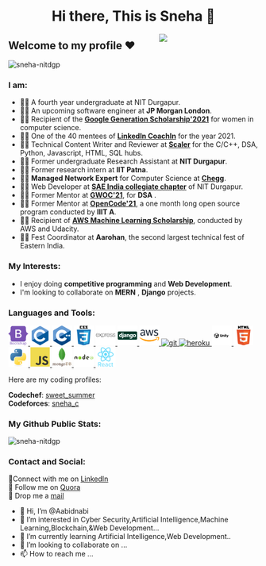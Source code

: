 <h1 align="center">Hi there, This is Sneha 👋</h1>

<img align='right' src='https://user-images.githubusercontent.com/5713670/87202985-820dcb80-c2b6-11ea-9f56-7ec461c497c3.gif' width='200"'>

## Welcome to my profile :heart:
<p align="left"> <img src="https://komarev.com/ghpvc/?username=sneha-nitdgp&label=Profile%20Views This Month &color=0e75b6&style=flat" alt="sneha-nitdgp" /> </p>

<h3 align="left">I am:</h3>

* ✍🏻 A fourth year undergraduate at NIT Durgapur.<br/>
* ✍🏻 An upcoming software engineer at __JP Morgan London__.<br/>
* ✍🏻 Recipient of the __[Google Generation Scholarship'2021](https://buildyourfuture.withgoogle.com/scholarships/google-scholarship-recipients/)__ for women in computer science.<br/>
* ✍🏻 One of the 40 mentees of __[LinkedIn CoachIn](https://coachin2021.splashthat.com/)__  for the year 2021.<br/>
* ✍🏻 Technical Content Writer and Reviewer at __[Scaler](https://www.scaler.com/topics/)__  for the C/C++, DSA, Python, Javascript, HTML, SQL hubs.<br/>
* ✍🏻 Former undergraduate Research Assistant at __NIT Durgapur__.<br/>
* ✍🏻 Former research intern at __IIT Patna__.<br/>
* ✍🏻 __Managed Network Expert__ for Computer Science at __[Chegg](https://www.chegg.com/)__.<br/>
* ✍🏻 Web Developer at __[SAE India collegiate chapter](https://www.saenitd.com/)__ of NIT Durgapur.<br/>
* ✍🏻 Former Mentor at __[GWOC'21](https://gwoc.girlscript.tech/index.html)__, for __DSA__ .<br/>
* ✍🏻 Former Mentor at __[OpenCode'21](https://opencodeiiita.github.io/)__, a one month long open source program conducted by __IIIT A__.<br/>
* ✍🏻 Recipient of __[AWS Machine Learning Scholarship](https://www.udacity.com/scholarships/aws-machine-learning-scholarship-program)__, conducted by AWS and Udacity.<br/>
* ✍🏻 Fest Coordinator at __Aarohan__, the second largest technical fest of Eastern India.<br/>




<h3 align="left">My Interests: </h3> 

* I enjoy doing __competitive programming__ and __Web Development__. <br/>
* I'm looking to collaborate on __MERN__ , __Django__ projects.<br/>

<h3 align="left">Languages and Tools:</h3>
<p align="left"> <a href="https://getbootstrap.com" target="_blank"> <img src="https://raw.githubusercontent.com/devicons/devicon/master/icons/bootstrap/bootstrap-plain-wordmark.svg" alt="bootstrap" width="40" height="40"/> </a> 
 <a href="https://www.cprogramming.com/" target="_blank"> <img src="https://raw.githubusercontent.com/devicons/devicon/master/icons/c/c-original.svg" alt="c" width="40" height="40"/> </a> 
 <a href="https://www.w3schools.com/cpp/" target="_blank"> <img src="https://raw.githubusercontent.com/devicons/devicon/master/icons/cplusplus/cplusplus-original.svg" alt="cplusplus" width="40" height="40"/> </a> <a href="https://www.w3schools.com/css/" target="_blank"> <img src="https://raw.githubusercontent.com/devicons/devicon/master/icons/css3/css3-original-wordmark.svg" alt="css3" width="40" height="40"/> </a> 
 <a href="https://expressjs.com" target="_blank"> <img src="https://raw.githubusercontent.com/devicons/devicon/master/icons/express/express-original-wordmark.svg" alt="express" width="40" height="40"/> </a> 
 <a href="https://www.djangoproject.com/" target="_blank"> <img src="https://raw.githubusercontent.com/devicons/devicon/master/icons/django/django-original.svg" alt="django" width="40" height="40"/> </a>
<a href="https://aws.amazon.com" target="_blank"> <img src="https://raw.githubusercontent.com/devicons/devicon/master/icons/amazonwebservices/amazonwebservices-original-wordmark.svg" alt="aws" width="40" height="40"/> </a> 
 <a href="https://git-scm.com/" target="_blank"> <img src="https://www.vectorlogo.zone/logos/git-scm/git-scm-icon.svg" alt="git" width="40" height="40"/> </a> <a href="https://heroku.com" target="_blank"> <img src="https://www.vectorlogo.zone/logos/heroku/heroku-icon.svg" alt="heroku" width="40" height="40"/> </a> 
  <a href="https://unity.com/" target="_blank"> <img src="https://raw.githubusercontent.com/devicons/devicon/master/icons/unity/unity-original-wordmark.svg" alt="unity-3d" width="40" height="40"/> </a> <a href="https://www.w3.org/html/" target="_blank"> <img src="https://raw.githubusercontent.com/devicons/devicon/master/icons/html5/html5-original-wordmark.svg" alt="html5" width="40" height="40"/> </a> <a href="https://www.python.org" target="_blank"> <img src="https://raw.githubusercontent.com/devicons/devicon/master/icons/python/python-original.svg" alt="python" width="40" height="40"/> </a> <a href="https://developer.mozilla.org/en-US/docs/Web/JavaScript" target="_blank"> <img src="https://raw.githubusercontent.com/devicons/devicon/master/icons/javascript/javascript-original.svg" alt="javascript" width="40" height="40"/> </a> <a href="https://www.mongodb.com/" target="_blank"> <img src="https://raw.githubusercontent.com/devicons/devicon/master/icons/mongodb/mongodb-original-wordmark.svg" alt="mongodb" width="40" height="40"/> </a>
 <a href="https://nodejs.org" target="_blank"> <img src="https://raw.githubusercontent.com/devicons/devicon/master/icons/nodejs/nodejs-original-wordmark.svg" alt="nodejs" width="40" height="40"/> </a> <a href="https://reactjs.org/" target="_blank"> <img src="https://raw.githubusercontent.com/devicons/devicon/master/icons/react/react-original-wordmark.svg" alt="react" width="40" height="40"/> </a> 

</p>
 
Here are my coding profiles: <br/>


__Codechef__: [sweet_summer](https://www.codechef.com/users/sweet_summer) <br/>
__Codeforces__: [sneha_c](codeforces.com/profile/sneha_c) <br/>





 
 <h3 align="left">My Github Public Stats:</h3>
 

<p>&nbsp;<img align="left" src="https://github-readme-stats.vercel.app/api?username=sneha-nitdgp&show_icons=true&locale=en" alt="sneha-nitdgp" /></p>


 <h3 align="left">Contact and Social:</h3>

 :blue_heart:Connect with me on [LinkedIn](https://www.linkedin.com/in/sneha-chattopadhyay-a390741a7/)<br/>
 :purple_heart: Follow me on [Quora](https://www.quora.com/profile/Sneha-Chatterjee-87)<br/>
 :orange_heart: Drop me a [mail](mailto:snehautp@gmail.com)













- 👋 Hi, I’m @Aabidnabi
- 👀 I’m interested in  Cyber Security,Artificial Intelligence,Machine Learning,Blockchain,&Web Development...
- 🌱 I’m currently learning Artificial Intelligence,Web Development..
- 💞️ I’m looking to collaborate on ...
- 📫 How to reach me ...

<!---
Aabidnabi/Aabidnabi is a ✨ special ✨ repository because its `README.md` (this file) appears on your GitHub profile.
You can click the Preview link to take a look at your changes.
--->
